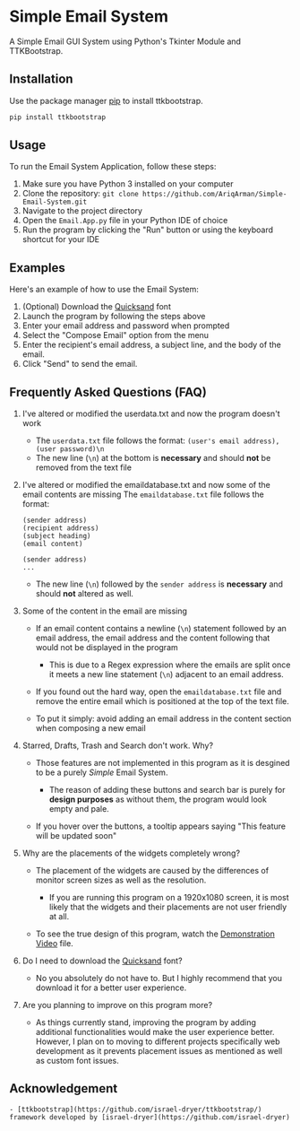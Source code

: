 # Simple Email System

A Simple Email GUI System using Python's Tkinter Module and TTKBootstrap.

## Installation

Use the package manager [pip](https://pip.pypa.io/en/stable/) to install ttkbootstrap.
```bash
pip install ttkbootstrap
```
## Usage
To run the Email System Application, follow these steps:
1. Make sure you have Python 3 installed on your computer 
2. Clone the repository: `git clone https://github.com/AriqArman/Simple-Email-System.git`
3. Navigate to the project directory
4. Open the `Email.App.py` file in your Python IDE of choice
5. Run the program by clicking the "Run" button or using the keyboard shortcut for your IDE

## Examples
Here's an example of how to use the Email System:
1. (Optional) Download the [Quicksand](https://fonts.google.com/specimen/Quicksand) font 
2. Launch the program by following the steps above
3. Enter your email address and password when prompted
4. Select the "Compose Email" option from the menu
5. Enter the recipient's email address, a subject line, and the body of the email.
6. Click "Send" to send the email.

## Frequently Asked Questions (FAQ)
1. I've altered or modified the userdata.txt and now the program doesn't work
    - The `userdata.txt` file follows the format:
    `(user's email address),(user password)\n`
    - The new line (`\n`) at the bottom is **necessary** and should **not** be removed from the text file

2. I've altered or modified the emaildatabase.txt and now some of the email contents are missing
    The `emaildatabase.txt` file follows the format:
      ```
      (sender address)
      (recipient address)
      (subject heading)
      (email content)

      (sender address)
      ...
      ```
    - The new line (`\n`) followed by the `sender address` is **necessary** and should **not** altered as well. 

3. Some of the content in the email are missing
      - If an email content contains a newline (`\n`) statement followed by an email address, the email address and the content following that would not be displayed in the program 
        - This is due to a Regex expression where the emails are split once it meets a new line statement (`\n`) adjacent to an email address. 
        
      - If you found out the hard way, open the `emaildatabase.txt` file and remove the entire email which is positioned at the top of the text file.
      
      - To put it simply: avoid adding an email address in the content section when composing a new email

4. Starred, Drafts, Trash and Search don't work. Why?
      - Those features are not implemented in this program as it is desgined to be a purely _Simple_ Email System. 
      
        - The reason of adding these buttons and search bar is purely for **design purposes** as without them, the program would look empty and pale.
        
      - If you hover over the buttons, a tooltip appears saying "This feature will be updated soon"

5. Why are the placements of the widgets completely wrong?
      - The placement of the widgets are caused by the differences of monitor screen sizes as well as the resolution. 
        - If you are running this program on a 1920x1080 screen, it is most likely that the widgets and their placements are not user friendly at all. 
        
      - To see the true design of this program, watch the [Demonstration Video](https://drive.google.com/file/d/1JSLp86hZY9spXKnWaTiS9D-OKBjLAi6p/view?usp=sharing) file.
 
6. Do I need to download the [Quicksand](https://fonts.google.com/specimen/Quicksand) font?
    - No you absolutely do not have to. But I highly recommend that you download it for a better user experience.

7. Are you planning to improve on this program more?
    - As things currently stand, improving the program by adding additional functionalities would make the user experience better. However, I plan on to moving to different projects specifically web development as it prevents placement issues as mentioned as well as custom font issues.

## Acknowledgement
    - [ttkbootstrap](https://github.com/israel-dryer/ttkbootstrap/) framework developed by [israel-dryer](https://github.com/israel-dryer)


